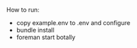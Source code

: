 How to run:
  
  * copy example.env to .env and configure
  * bundle install
  * foreman start botally
